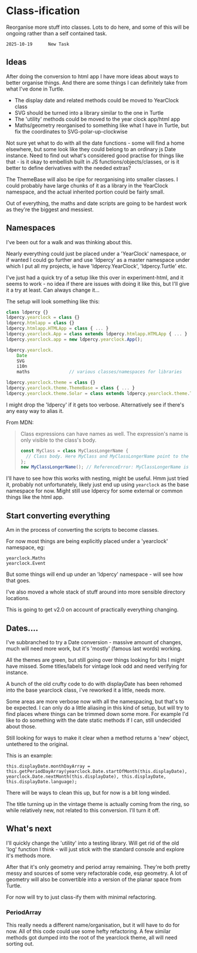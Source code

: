 Class-ification
===============

Reorganise more stuff into classes.
Lots to do here, and some of this will be ongoing rather than a self contained task.

```
2025-10-19		New Task
```

Ideas
-----

After doing the conversion to html app I have more ideas about ways to better organise things.
And there are some things I can definitely take from what I've done in Turtle.

* The display date and related methods could be moved to YearClock class
* SVG should be turned into a library similar to the one in Turtle
* The 'utility' methods could be moved to the year clock app/html app
* Maths/geometry reorganised to something like what I have in Turtle, but fix the coordinates to SVG-polar-up-clockwise

Not sure yet what to do with all the date functions - some will find a home elsewhere, but some look like they could belong to an ordinary js Date instance.
Need to find out what's considered good practise for things like that - is it okay to embellish built in JS functions/objects/classes, or is it better to define derivatives with the needed extras?

The ThemeBase will also be ripe for reorganising into smaller classes.
I could probably have large chunks of it as a library in the YearClock namespace, and the actual inherited portion could be fairly small.


Out of everything, the maths and date scripts are going to be hardest work as they're the biggest and messiest.


Namespaces
----------

I've been out for a walk and was thinking about this.

Nearly everything could just be placed under a 'YearClock' namespace, or if wanted I could go further and use 'ldpercy' as a master namespace under which I put all my projects, ie have 'ldpercy.YearClock', 'ldpercy.Turtle' etc.

I've just had a quick try of a setup like this over in experiment-html, and it seems to work - no idea if there are issues with doing it like this, but I'll give it a try at least.
Can always change it...

The setup will look something like this:

```js
class ldpercy {}														// my top level namespace
ldpercy.yearclock = class {}											// namespace for year clock related work
ldpercy.htmlapp = class {}												// namespace for the html app
ldpercy.htmlapp.HTMLApp	= class { ... }									// Actual HTML App class
ldpercy.yearclock.App = class extends ldpercy.htmlapp.HTMLApp { ... }	// html app for year clock
ldpercy.yearclock.app = new ldpercy.yearclock.App();					// instance of the yearclock app

ldpercy.yearclock.
	Date
	SVG
	i10n
	maths				// various classes/namespaces for libraries

ldpercy.yearclock.theme = class {}															// namespace for all theme classes
ldpercy.yearclock.theme.ThemeBase = class { ... }											// theme base class
ldpercy.yearclock.theme.Solar = class extends ldpercy.yearclock.theme.ThemeBase { ... }		// (etc) concrete theme classes
```

I might drop the 'ldpercy' if it gets too verbose.
Alternatively see if there's any easy way to alias it.

From MDN:
> Class expressions can have names as well. The expression's name is only visible to the class's body.
> ```js
> const MyClass = class MyClassLongerName {
>	// Class body. Here MyClass and MyClassLongerName point to the same class.
> };
> new MyClassLongerName(); // ReferenceError: MyClassLongerName is not defined
> ```

I'll have to see how this works with nesting, might be useful.
Hmm just tried it, probably not unfortunately, likely just end up using `yearclock` as the base namespace for now.
Might still use ldpercy for some external or common things like the html app.




Start converting everything
---------------------------

Am in the process of converting the scripts to become classes.

For now most things are being explicitly placed under a 'yearclock' namespace, eg:

	yearclock.Maths
	yearclock.Event

But some things will end up under an 'ldpercy' namespace - will see how that goes.

I've also moved a whole stack of stuff around into more sensible directory locations.

This is going to get v2.0 on account of practically everything changing.



Dates....
---------

I've subbranched to try a Date conversion - massive amount of changes, much will need more work, but it's 'mostly' (famous last words) working.

All the themes are green, but still going over things looking for bits I might have missed.
Some titles/labels for vintage look odd and need verifying for instance.

A bunch of the old crufty code to do with displayDate has been rehomed into the base yearclock class, i've reworked it a little, needs more.

Some areas are more verbose now with all the namespacing, but that's to be expected.
I can only do a little aliasing in this kind of setup, but will try to find places where things can be trimmed down some more.
For example I'd like to do something with the date static methods if I can, still undecided about those.

Still looking for ways to make it clear when a method returns a 'new' object, untethered to the original.

This is an example:
```
this.displayDate.monthDayArray = this.getPeriodDayArray(yearclock.Date.startOfMonth(this.displayDate), yearclock.Date.nextMonth(this.displayDate), this.displayDate, this.displayDate.language);
```
There will be ways to clean this up, but for now is a bit long winded.


The title turning up in the vintage theme is actually coming from the ring, so while relatively new, not related to this conversion.
I'll turn it off.


What's next
-----------

I'll quickly change the 'utility' into a testing library.
Will get rid of the old 'log' function I think - will just stick with the standard console and explore it's methods more.

After that it's only geometry and period array remaining.
They're both pretty messy and sources of some very refactorable code, esp geometry.
A lot of geometry will also be convertible into a version of the planar space from Turtle.

For now will try to just class-ify them with minimal refactoring.


### PeriodArray

This really needs a different name/organisation, but it will have to do for now.
All of this code could use some hefty refactoring.
A few similar methods got dumped into the root of the yearclock theme, all will need sorting out.



